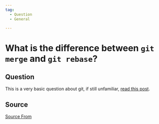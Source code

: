 ```yaml
---
tag:
  - Question
  - General

---
```

  
# What is the difference between `git merge` and `git rebase`?

## Question
This is a very basic question about git, if still unfamiliar, [read this post](https://www.atlassian.com/git/tutorials/merging-vs-rebasing).




##  Source
[Source From](https://bigfrontend.dev/question/git-merge-git-rebase)

  